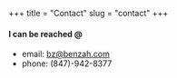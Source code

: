 +++
title = "Contact"
slug = "contact"
+++

#### I can be reached @
* email: bz@benzah.com
* phone: (847)-942-8377